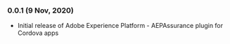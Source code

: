 ### 0.0.1 (9 Nov, 2020)
- Initial release of Adobe Experience Platform - AEPAssurance plugin for Cordova apps

